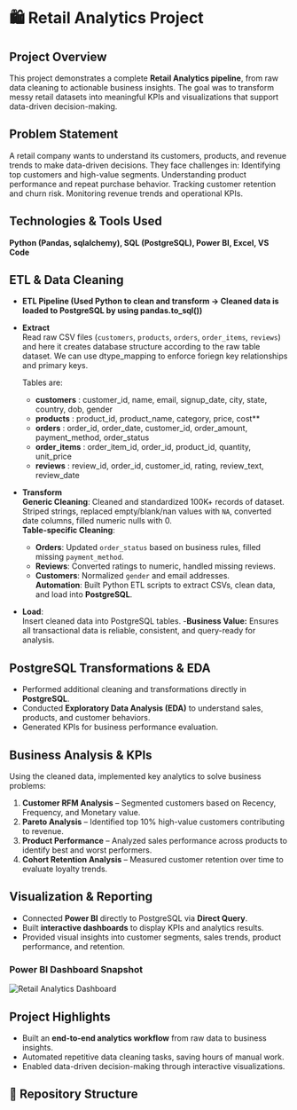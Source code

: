 # 🛍️ Retail Analytics Project

## Project Overview
This project demonstrates a complete **Retail Analytics pipeline**, from raw data cleaning to actionable business insights. The goal was to transform messy retail datasets into meaningful KPIs and visualizations that support data-driven decision-making.

## Problem Statement
A retail company wants to understand its customers, products, and revenue trends to make data-driven decisions. They face challenges in:
Identifying top customers and high-value segments.
Understanding product performance and repeat purchase behavior.
Tracking customer retention and churn risk.
Monitoring revenue trends and operational KPIs.

## Technologies & Tools Used
**Python (Pandas, sqlalchemy), SQL (PostgreSQL), Power BI, Excel, VS Code**


## ETL & Data Cleaning
- **ETL Pipeline (Used Python to clean and transform → Cleaned data is loaded to PostgreSQL by using pandas.to_sql())**
- **Extract**                                                                                                      
  Read raw CSV files (`customers`, `products`, `orders`, `order_items`, `reviews`) and here it creates database structure according to the raw table dataset. We can use dtype_mapping to enforce foriegn key relationships and primary keys.
        
  Tables are:
    - **customers** : customer_id,	name,	email,	signup_date,	city,	state,	country,	dob,	gender
    - **products** : product_id,	product_name,	category,	price,	cost**
    - **orders** : order_id, order_date,	customer_id,	order_amount,	payment_method,	order_status
    - **order_items** : order_item_id, order_id,	product_id,	quantity,	unit_price
    - **reviews** : review_id, order_id,	customer_id,	rating,	review_text,	review_date

- **Transform**                                                                                                          
 **Generic Cleaning**: Cleaned and standardized  100K+ records of dataset. Striped strings, replaced empty/blank/nan values with `NA`, converted date columns, filled numeric nulls with 0.                                                                
 **Table-specific Cleaning**:
  - **Orders**: Updated `order_status` based on business rules, filled missing `payment_method`.  
  - **Reviews**: Converted ratings to numeric, handled missing reviews.  
  - **Customers**: Normalized `gender` and email addresses.                                                                    
 **Automation**: Built Python ETL scripts to extract CSVs, clean data, and load into **PostgreSQL**.
- **Load**:                                                                                      
 Insert cleaned data into PostgreSQL tables.
-**Business Value:**
Ensures all transactional data is reliable, consistent, and query-ready for analysis.

## PostgreSQL Transformations & EDA
- Performed additional cleaning and transformations directly in **PostgreSQL**.  
- Conducted **Exploratory Data Analysis (EDA)** to understand sales, products, and customer behaviors.  
- Generated KPIs for business performance evaluation.  


## Business Analysis & KPIs
Using the cleaned data, implemented key analytics to solve business problems:

1. **Customer RFM Analysis** – Segmented customers based on Recency, Frequency, and Monetary value.  
2. **Pareto Analysis** – Identified top 10% high-value customers contributing to revenue.  
3. **Product Performance** – Analyzed sales performance across products to identify best and worst performers.  
4. **Cohort Retention Analysis** – Measured customer retention over time to evaluate loyalty trends.

## Visualization & Reporting
- Connected **Power BI** directly to PostgreSQL via **Direct Query**.  
- Built **interactive dashboards** to display KPIs and analytics results.  
- Provided visual insights into customer segments, sales trends, product performance, and retention.
### Power BI Dashboard Snapshot
![Retail Analytics Dashboard](dashboards/DashboardVisualization.png)


## Project Highlights
- Built an **end-to-end analytics workflow** from raw data to business insights.  
- Automated repetitive data cleaning tasks, saving hours of manual work.  
- Enabled data-driven decision-making through interactive visualizations.


## 📂 Repository Structure
